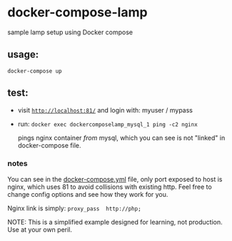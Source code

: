 # docker-compose-lamp
sample lamp setup using Docker compose

## usage:
`docker-compose up`

## test:
* visit [`http://localhost:81/`](http://localhost:81/) and login with: myuser / mypass

* run: `docker exec dockercomposelamp_mysql_1 ping -c2 nginx`

  pings nginx container _from_ mysql, which you can see is not "linked" in docker-compose file.

### notes
You can see in the [docker-compose.yml](docker-compose.yml) file,  only port exposed to host is nginx, which uses 81 to avoid collisions with existing http. Feel free to change config options and see how they work for you.

Nginx link is simply: `proxy_pass  http://php;`

NOTE: This is a simplified example designed for learning, not production. Use at your own peril.
